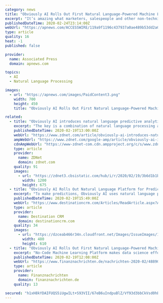 ```yaml
---
category: news
title: "Obviously AI Rolls Out First Natural Language-Powered Machine Learning Platform for Predicting Outcomes from Any Data"
excerpt: "It’s amazing what marketers, salespeople and other non-technical business users can learn when they use our platform.” How it works To make predictions, Obviously AI uses state-of-the-art natural language processing to break apart a question, interpret it and find the right data. Then it runs hundreds of machine learning algorithms in ..."
publishedDateTime: 2020-02-24T23:14:00Z
webUrl: "https://apnews.com/ACCESSWIRE/119a9f1196c437937a0ae489b53dd2a0"
type: article
quality: 16
heat: -1
published: false

provider:
  name: Associated Press
  domain: apnews.com

topics:
  - AI
  - Natural Language Processing

images:
  - url: "https://apnews.com/images/PaidContent3.png"
    width: 700
    height: 450
    title: "Obviously AI Rolls Out First Natural Language-Powered Machine Learning Platform for Predicting Outcomes from Any Data"

related:
  - title: "Obviously AI introduces natural language predictive analytics service"
    excerpt: "The key is a combination of natural language processing and AutoML-like capabilities that let you write a query down in standard English (you can skip the SQL), choose the data set and column(s) you want to target. Then the service performs some data cleansing to normalize the data, internally runs a handful of competing algorithms to select ..."
    publishedDateTime: 2020-02-19T13:00:00Z
    webUrl: "https://www.zdnet.com/article/obviously-ai-introduces-natural-language-predictive-analytics-service/"
    ampWebUrl: "https://www.zdnet.com/google-amp/article/obviously-ai-introduces-natural-language-predictive-analytics-service/"
    cdnAmpWebUrl: "https://www-zdnet-com.cdn.ampproject.org/c/s/www.zdnet.com/google-amp/article/obviously-ai-introduces-natural-language-predictive-analytics-service/"
    type: article
    provider:
      name: ZDNet
      domain: zdnet.com
    quality: 91
    images:
      - url: "https://zdnet3.cbsistatic.com/hub/i/r/2020/02/19/3b6d1b1b-288c-4f2d-9b9d-76593f46fba9/thumbnail/1200x675/aeb3ea6808e22b96d2de0a08c7e48caa/sennheiser-hd-450bt-header.jpg"
        width: 1200
        height: 675
  - title: "Obviously AI Rolls Out Natural Language Platform for Predicting Customer Outcomes"
    excerpt: "To make predictions, Obviously AI uses natural language processing to break apart a question, interpret it, and find the right data. Then it runs hundreds of machine learning algorithms in parallel and evaluates each one for accuracy to find the right ..."
    publishedDateTime: 2020-02-19T15:49:00Z
    webUrl: "https://www.destinationcrm.com/Articles/ReadArticle.aspx?ArticleID=139321"
    type: article
    provider:
      name: Destination CRM
      domain: destinationcrm.com
    quality: 34
    images:
      - url: "https://dzceab466r34n.cloudfront.net/Images/IssueImages/128215-0220_CloudContactCenter_480x610_new-ORG.png"
        width: 480
        height: 610
  - title: "Obviously AI Rolls Out First Natural Language-Powered Machine Learning Platform for Predicting Outcomes from Any Data"
    excerpt: "No-Code Machine Learning Platform makes data science effortless by enabling anyone to run predictions and analytics using natural language questions BERKELEY, CA / ACCESSWIRE / February 19, 2020 / Data at organizations can be incredibly siloed, difficult to access, and overwhelming for thousands of business users across the globe. From finding ..."
    publishedDateTime: 2020-02-19T12:08:00Z
    webUrl: "https://www.finanznachrichten.de/nachrichten-2020-02/48890124-obviously-ai-rolls-out-first-natural-language-powered-machine-learning-platform-for-predicting-outcomes-from-any-data-200.htm"
    type: article
    provider:
      name: Finanznachrichten
      domain: finanznachrichten.de
    quality: 13

secured: "h1xH8kYDAIFUQS5iUgwILt+S93VII/67eB6uIndpuBlZ/Vf93d3bbCkVsd0hE1endNT5nY8biVXR+wIrRHobiOk535SYh4jCOzns+d3+iNvFvxY5voqf+YIpIOczky8TAUJzycQvVsyj3dUW/6FFna0AZ+XfQBEZcnsZxtCKLdFev9DRmIe8KgZxdW5U1Wy8L4shUNfllWFFfr/StmAxoKSTro0llH4EzGJaBFopSO0leLrVjpRpMJr/xRYiR7b0AoARCAMenEXVVQNvg0frQUqV/bN3KH49TBnc+sFXt2THfTtjeLZUwTQHuP9OqgL6;462U/JmwXa2/jVJJB0z4FA=="
---
```



